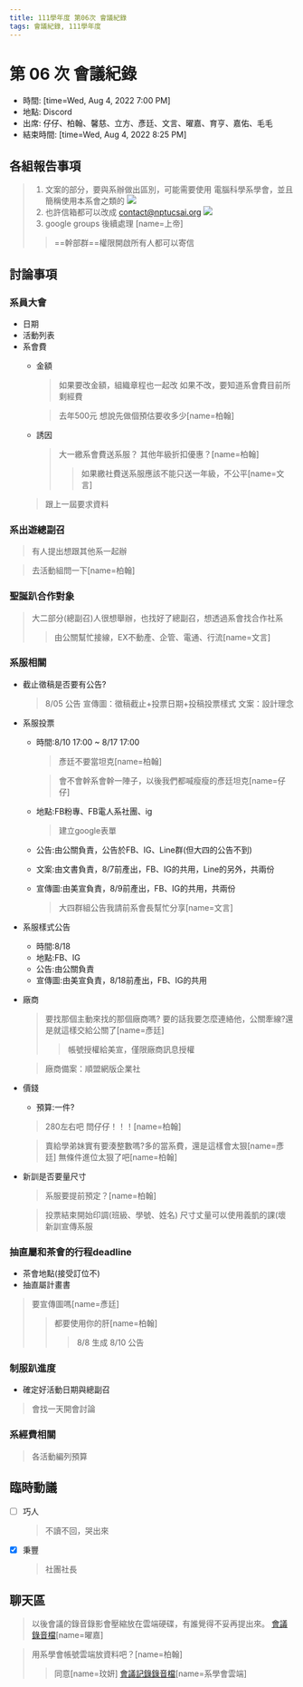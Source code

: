 ```yaml
---
title: 111學年度 第06次 會議紀錄
tags: 會議紀錄, 111學年度
---
```


# 第 06 次 會議紀錄
- 時間: [time=Wed, Aug 4, 2022 7:00 PM]
- 地點: Discord
- 出席: 仔仔、柏翰、馨慈、立方、彥廷、文言、曜嘉、育亨、嘉佑、毛毛
- 結束時間: [time=Wed, Aug 4, 2022 8:25 PM]

## 各組報告事項


> 1. 文案的部分，要與系辦做出區別，可能需要使用
> 電腦科學系學會，並且簡稱使用本系會之類的
> ![](https://i.imgur.com/vuDJq3z.png)
> 2. 也許信箱都可以改成 contact@nptucsai.org
> ![](https://i.imgur.com/42tGpIT.png)
> 3. google groups 後續處理
>[name=上帝]
> > ==幹部群==權限開啟所有人都可以寄信

## 討論事項
### 系員大會
- 日期
- 活動列表
- 系會費
  - 金額
    > 如果要改金額，組織章程也一起改
    > 如果不改，要知道系會費目前所剩經費
    
    > 去年500元
    > 想說先做個預估要收多少[name=柏翰]
  - 誘因
    > 大一繳系會費送系服？
    > 其他年級折扣優惠？[name=柏翰]
    > >如果繳社費送系服應該不能只送一年級，不公平[name=文言]
  > 跟上一屆要求資料

### 系出遊總副召
> 有人提出想跟其他系一起辦

> 去活動組問一下[name=柏翰]

### 聖誕趴合作對象
> 大二部分(總副召)人很想舉辦，也找好了總副召，想透過系會找合作社系
> >由公關幫忙接線，EX不動產、企管、電通、行流[name=文言]

### 系服相關
- 截止徵稿是否要有公告?
  > 8/05 公告
  > 宣傳圖：徵稿截止+投票日期+投稿投票樣式
  > 文案：設計理念
- 系服投票
  - 時間:8/10 17:00 ~ 8/17 17:00
    > 彥廷不要當坦克[name=柏翰]

    > 會不會幹系會幹一陣子，以後我們都喊瘦瘦的彥廷坦克[name=仔仔]
  - 地點:FB粉專、FB電人系社團、ig
    > 建立google表單
  - 公告:由公關負責，公告於FB、IG、Line群(但大四的公告不到)
  - 文案:由文書負責，8/7前產出，FB、IG的共用，Line的另外，共兩份
  - 宣傳圖:由美宣負責，8/9前產出，FB、IG的共用，共兩份
    > 大四群組公告我請前系會長幫忙分享[name=文言]
- 系服樣式公告
  - 時間:8/18
  - 地點:FB、IG
  - 公告:由公關負責
  - 宣傳圖:由美宣負責，8/18前產出，FB、IG的共用
- 廠商
  > 要找那個主動來找的那個廠商嗎?
  > 要的話我要怎麼連絡他，公關牽線?還是就這樣交給公關了[name=彥廷]
  > > 帳號授權給美宣，僅限廠商訊息授權

  > 廠商備案：順盟網版企業社
  
- 價錢
  - 預算:一件?
  > 280左右吧
  > 問仔仔！！！[name=柏翰]
  
  > 賣給學弟妹實有要湊整數嗎?多的當系費，還是這樣會太狠[name=彥廷]
  > 無條件進位太狠了吧[name=柏翰]
  
- 新訓是否要量尺寸
  > 系服要提前預定？[name=柏翰]
  
  > 投票結束開始印調(班級、學號、姓名)
  > 尺寸丈量可以使用義凱的課(壞
  > 新訓宣傳系服

### 抽直屬和茶會的行程deadline
- 茶會地點(接受訂位不)
- 抽直屬計畫書
> 要宣傳圖嗎[name=彥廷]
> > 都要使用你的肝[name=柏翰]
> > > 8/8 生成
> > > 8/10 公告

### 制服趴進度
- 確定好活動日期與總副召
> 會找一天開會討論

### 系經費相關
> 各活動編列預算

## 臨時動議
- [ ] 巧人
  > 不讀不回，哭出來
- [x] 秉豐
  > 社團社長

## 聊天區
> 以後會議的錄音錄影會壓縮放在雲端硬碟，有誰覺得不妥再提出來。
[會議錄音檔](https://drive.google.com/drive/folders/1zDnEnAkOi5YU-n0Leuyidy4E0VBaq3BM?usp=sharing)[name=曜嘉]

> 用系學會帳號雲端放資料吧？[name=柏翰]
> > 同意[name=玟妍]
> > [會議記錄錄音檔](https://drive.google.com/drive/folders/1P_teWbYlsFRLQStCpmHIkZAoqYBls4US)[name=系學會雲端]